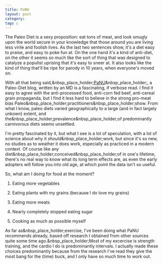 ```yaml
---
title: PaNU
layout: post
category: 
tags : 
---
```





The Paleo Diet is a sexy proposition: eat tons of meat, and look smugly upon
the world secure in your knowledge that those around you are living less
virile and foolish lives. As the last two sentences show, it's a diet easy to
praise, and easy to poke fun at. On the one hand it's a kind of anti-diet, on
the other it seems so much like the sort of thing that was designed to
catalyze a populist uprising that it's easy to sneer at. It also looks like
the kind of thing that'll be ripe for parody in 10 years, when everyone's
moved on.

With all that being
said,&nbsp_place_holder;[PaNU](http://www.paleonu.com/)&nbsp_place_holder;, a
Paleo-Diet blog, written by an MD is a fascinating, if verbose read. I find it
easy to agree with the anti-processed food, anti-corn fed beef, anti-cereal
grain propaganda, but I find it less hard to believe in the strong pro-meat
bias Paleo&nbsp_place_holder;practitioners&nbsp_place_holder;show. From what I
know, paleo diets varied geographically to a large (and in fact largely
unkown) extent, and the&nbsp_place_holder;prevalence&nbsp_place_holder;of
predominantly carnivorous diets seems unsettled.

I'm pretty fascinated by it, but what I see is a lot of speculation, with a
lot of science about why it _should_&nbsp_place_holder;work, but since it's so
new, no studies as to weather it does work, especially as practiced in a
modern context. Of course like any
diet&nbsp_place_holder;conceived&nbsp_place_holder;of in one's lifetime,
there's no real way to know what its long term effects are, as even the early
adopters will follow you into old age, at which point the data isn't so
useful.

So, what am I doing for food at the moment?

1. Eating more vegetables

2. Eating plants with my grains (because I do love my grains)

3. Eating more meats

4. Nearly completely stopped eating sugar

5. Cooking as much as possible myself

As far as&nbsp_place_holder;exercise, I've been doing what PaNU recommends
already, based off research I obtained from other sources quite some time
ago.&nbsp_place_holder;Most of my excercise is strength training, and the
cardio I do is predominantly intervals. I actually made these choices
predominantly because from the research I've read they give the most bang for
the (time) buck, and I only have so much time to work out.

